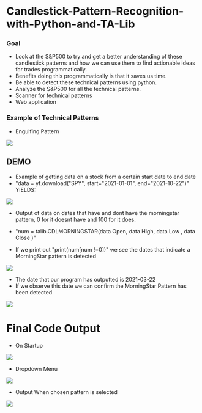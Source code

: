 # Candlestick-Pattern-Recognition-with-Python-and-TA-Lib


### Goal
- Look at the S&P500 to try and get a better understanding of these candlestick patterns and how we can use them to find actionable ideas for trades programmatically.
- Benefits doing this programmatically is that it saves us time.
- Be able to detect these technical patterns using python.
- Analyze the S&P500 for all the technical patterns.
- Scanner for technical patterns
- Web application 

### Example of Technical Patterns
- Engulfing Pattern

![](Patterns/BullishEngulfingPatternExample.jpg)

## DEMO

- Example of getting data on a stock from a certain start date to end date
- "data = yf.download("SPY", start="2021-01-01", end="2021-10-22")" YIELDS:

![](Outputs/ExampleDataOnStartEnd.png)

- Output of data on dates that have and dont have the morningstar pattern, 0 for it doesnt have and 100 for it does.

- "num = talib.CDLMORNINGSTAR(data Open, data High, data Low , data Close )"

- If we print out "print(num[num !=0])" we see the dates that indicate a MorningStar pattern is detected 

![](Outputs/DataOnMorningstarPatternSearch.png)

- The date that our program has outputted is 2021-03-22
- If we observe this date we can confirm the MorningStar Pattern has been detected

![](Outputs/ConfrimationOfMorningStarPatternAnalysis.png)

# Final Code Output

- On Startup

![](Outputs/StarterScanner.png)

- Dropdown Menu

![](Outputs/DropdownMenuWithAllPatterns.png)

- Output When chosen pattern is selected

![](Outputs/OutputWhenChosenPattern.png)

